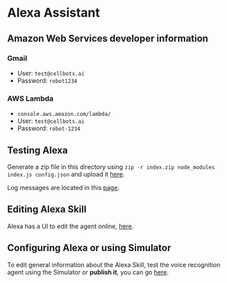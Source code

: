 # Alexa Assistant

## Amazon Web Services developer information

### Gmail

- User: `test@cellbots.ai`
- Password: `robot1234`

### AWS Lambda

- `console.aws.amazon.com/lambda/`
- User: `test@cellbots.ai`
- Password: `robot-1234`

## Testing Alexa

Generate a zip file in this directory using `zip -r index.zip node_modules index.js config.json` and upload it [here](https://console.aws.amazon.com/lambda/home?region=us-east-1#/functions/tick-tock-alexa?tab=code).

Log messages are located in this [page](https://console.aws.amazon.com/cloudwatch/).

## Editing Alexa Skill

Alexa has a UI to edit the agent online, [here](https://developer.amazon.com/alexacreator/amzn1.ask.skill.c01bfa95-2935-48e4-97a4-7de73d66ae17/).

## Configuring Alexa or using Simulator

To edit general information about the Alexa Skill, test the voice recognition agent using the Simulator or **publish it**, you can go [here](https://developer.amazon.com/edw/home.html#/skill/amzn1.ask.skill.c01bfa95-2935-48e4-97a4-7de73d66ae17/en_US/info).